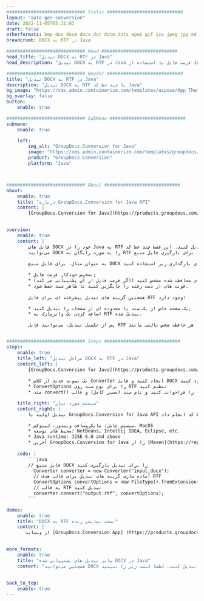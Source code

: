 ```yaml
---
############################# Static ############################
layout: "auto-gen-conversion"
date: 2022-11-05T05:11:03
draft: false
otherformats: bmp doc docm docx dot dotm dotx epub gif ico jpeg jpg md odt ott pdf png psd rtf tex tif tiff txt xps
breadcrumb: DOCX به RTF در Java

############################# Head ############################
head_title: "تبدیل DOCX به RTF در Java"
head_description: "تبدیل DOCX به RTF در Java با چند خط کد. تبدیل بیش از 160 فرمت فایل با استفاده از API تبدیل سند GroupDocs برای Java"

############################# Header ############################
title: "تبدیل DOCX به RTF در Java"
description: "تبدیل DOCX به RTF با چند خط کد Java"
bg_image: "https://cms.admin.containerize.com/templates/aspose/App_Themes/V3/images/bg/header1.png"
bg_overlay: false
button:
    enable: true

############################# SubMenu ############################
submenu:
    enable: true

    left:
        img_alt: "GroupDocs.Conversion for Java"
        image: "https://cms.admin.containerize.com/templates/groupdocs/images/product-logos/90x90-noborder/groupdocs-conversion-java.png"
        product: "GroupDocs.Conversion"
        platform: "Java"



############################# About ############################
about:
    enable: true
    title: "درباره GroupDocs.Conversion for Java API"
    content: |
        [GroupDocs.Conversion for Java](https://products.groupdocs.com/conversion/java/) یک API تبدیل فرمت فایل پیشرفته برای تبدیل بین فرمت‌های تصویر و سند محبوب مانند Microsoft Office، OpenDocument، PDF، HTML، ایمیل، CAD است. و خیلی بیشتر فقط با چند خط کد. API بومی به طور خودکار فرمت های اسناد اصلی را شناسایی می کند و گزینه های زیادی برای سفارشی سازی اسناد تبدیل شده ارائه می دهد. همراه با عملکرد استخراج اطلاعات از یک سند، به طور پیش فرض از ذخیره نتایج تبدیل به دیسک محلی نیز پشتیبانی می کند. با این حال، هر نوع ذخیره سازی کش را می توان با پیاده سازی رابط های مناسب پشتیبانی کرد - Amazon S3، Dropbox، Google Drive، Windows Azure، Reddis یا هر چیز دیگری.
    

overview:
    enable: true
    content: |
        فایل های DOCX خود را در Java به RTF تبدیل کنید. این فقط چند خط کد Java را در هر پلتفرم مورد نظر شما مانند Windows، Linux، macOS می‌گیرد.
        می‌توانید DOCX را به صورت رایگان به RTF تبدیل کنید و کیفیت نتایج تبدیل را ارزیابی کنید. همراه با اسکریپت های ساده تبدیل فایل، می توانید گزینه های پیچیده تری را برای بارگیری فایل منبع DOCX و ذخیره خروجی RTF امتحان کنید. 
        
        به عنوان مثال، برای فایل منبع DOCX می‌توانید از گزینه‌های بارگذاری زیر استفاده کنید:

        * تشخیص خودکار فرمت فایل;
        * یک رمز عبور برای فایل های محافظت شده مشخص کنید (اگر فرمت فایل از آن پشتیبانی می کند);
        * فونت های از دست رفته را جایگزین کنید تا ظاهر سند حفظ شود.
        
        همچنین گزینه های تبدیل پیشرفته ای برای فایل RTF وجود دارد:

        * یک صفحه خاص از یک سند یا محدوده ای از صفحات را تبدیل کنید;
        * اضافه کردن یک واترمارک به RTF تبدیل شده.

        پس از تکمیل تبدیل، می‌توانید فایل RTF را در مسیر فایل محلی خود یا هر حافظه شخص ثالثی مانند FTP، Amazon S3، Google Drive، Dropbox و غیره ذخیره کنید. لطفاً توجه داشته باشید - برای تبدیل DOCX برای RTF، نیازی به نصب نرم افزار اضافی مانند MS Office، Open Office، Adobe Acrobat Reader و غیره ندارید.


############################# Steps ############################
steps:
    enable: true
    title_left: "مراحل تبدیل DOCX به RTF در Java"
    content_left: |
        [GroupDocs.Conversion for Java](https://products.groupdocs.com/conversion/java/) به توسعه دهندگان این امکان را می دهد که به راحتی فایل DOCX را با چند خط کد به RTF تبدیل کنند.
        
        * یک نمونه جدید از کلاس Converter ایجاد کنید و فایل DOCX را با مسیر کامل آپلود کنید.
        * ConvertOptions را برای نوع سند روی RTF تنظیم کنید
        * متد convert() را فراخوانی کنید و نام سند (مسیر کامل) و قالب (RTF) را به عنوان پارامتر ارسال کنید.

    title_right: "سیستم مورد نیاز"
    content_right: |
        تبدیل اولیه با GroupDocs.Conversion for Java API را می توان تنها با چند خط کد انجام داد. API های ما در تمام سیستم عامل ها و سیستم عامل های اصلی پشتیبانی می شوند. قبل از اجرای کد زیر، مطمئن شوید که پیش نیازهای زیر را روی سیستم خود نصب کرده اید.

        * سیستم عامل: مایکروسافت ویندوز، لینوکس، MacOS
        * محیط های توسعه: NetBeans, Intellij IDEA, Eclipse, etc.
        * Java runtime: J2SE 6.0 and above
        * آخرین GroupDocs.Conversion for Java را از [Maven](https://repository.groupdocs.com/webapp/#/artifacts/browse/tree/General/repo/com/groupdocs/groupdocs-conversion) دریافت کنید
         
    code: |
        ```java    
        // فایل منبع DOCX را برای تبدیل بارگیری کنید
          Converter converter = new Converter("input.docx");
          // آماده سازی گزینه های تبدیل برای قالب هدف RTF
          ConvertOptions convertOptions = new FileType().fromExtension("rtf").getConvertOptions();
          // به قالب RTF تبدیل کنید
          converter.convert("output.rtf", convertOptions);
        ```

demos:
    enable: true
    title: "DOCX به RTF نسخه نمایشی زنده"
    content: |
       از وب‌سایت [GroupDocs.Conversion App] (https://products.groupdocs.app/conversion/family) ما دیدن کنید و اکنون تبدیل DOCX به RTF را امتحان کنید. نسخه ی نمایشی رایگان دارای مزایای زیر است
          

more_formats:
    enable: true
    title: "سایر تبدیل های پشتیبانی شده DOCX در Java"
    content: "همچنین می‌توانید DOCX را به بسیاری از فرمت‌های فایل دیگر تبدیل کنید. لطفا لیست زیر را ببینید."
       
       
back_to_top:
    enable: true
---
```

